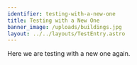 ```yaml
---
identifier: testing-with-a-new-one
title: Testing with a New One
banner_image: /uploads/buildings.jpg
layout: ../../layouts/TestEntry.astro
---
```

Here we are testing with a new one again.